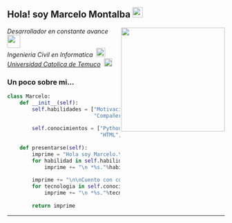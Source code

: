 <h2> Hola! soy Marcelo Montalba <img src="http://vignette2.wikia.nocookie.net/camphalfbloodroleplay/images/0/05/Doge.png/revision/latest?cb=20140628024222" width="24"></h2>
<img align='right' src="https://github.com/Roku98/Roku98/blob/main/1.gif" width="240">
<p><em>Desarrollador en constante avance <img src="https://media.giphy.com/media/WUlplcMpOCEmTGBtBW/giphy.gif" width="30"> 
<br>Ingenieria Civil en Informatica&nbsp&nbsp<img src="https://github.com/Roku98/Roku98/blob/main/2.png" width="21">
<br><a href="https://www.uct.cl/">Universidad Catolica de Temuco</a>&nbsp&nbsp<img src="https://static.wikia.nocookie.net/wikiderechouct/images/b/b5/Logo_UCT.png/revision/latest?cb=20120622235022&path-prefix=es" width="19">
</em></p>

### Un poco sobre mi...  

```python
class Marcelo:
    def __init__(self):
        self.habilidades = ["Motivación","Autocritica","Pensamiento Logico",
                            "Compañerismo", "Enfoque"]
        
        self.conocimientos = ["Python", "JavaScript", "PHP",
                              "HTML", "CSS", "Vue", "Django"]
    
    def presentarse(self):
        imprime = "Hola soy Marcelo.\n\nEntre mis habilidades mantengo:"
        for habilidad in self.habilidades:
            imprime += "\n *%s."%habilidad
        
        imprime += "\n\nCuento con conocimientos en tecnologias como:"
        for tecnologia in self.conocimientos:
            imprime += "\n *%s."%tecnologia
            
        return imprime
```
---
